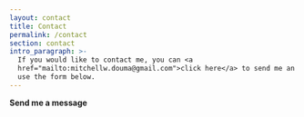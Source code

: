 ```yaml
---
layout: contact
title: Contact
permalink: /contact
section: contact
intro_paragraph: >-
  If you would like to contact me, you can <a
  href="mailto:mitchellw.douma@gmail.com">click here</a> to send me an email, or
  use the form below.
---
```

**Send me a message**
